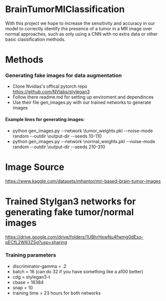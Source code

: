 # BrainTumorMIClassification
With this project we hope to increase the sensitivity and accuracy in our model to correctly identify the presence of a tumor in a MR image over normal approaches, such as only using a CNN with no extra data or other basic classification methods.

# Methods
### Generating fake images for data augmentation 
- Clone Nvidias's offical pytorch repo https://github.com/NVlabs/stylegan3 
- Follow there readme.md for setting up enviroment and dependinces 
- Use their file gen_images.py with our trained networks to generate images 
#### Example lines for generating images:
- python gen_images.py --network \tumor_weights.pkl --noise-mode random --outdir \output-dir --seeds 10-110
- python gen_images.py --network \normal_weights.pkl --noise-mode random --outdir \output-dir --seeds 210-310

# Image Source
https://www.kaggle.com/datasets/mhantor/mri-based-brain-tumor-images

# Trained Stylgan3 networks for generating fake tumor/normal images
https://drive.google.com/drive/folders/1UBhrHxwNu4fwmg0dEso-pECfL2W83ZSg?usp=sharing
### Training parameters
- discriminator-gamma = .2
- batch = 16 (can do 32 if you have something like a a100 better)
- cdg = stylegan3-t
- cbase = 16384
- snap = 10
- training time = 23 hours for both networks
